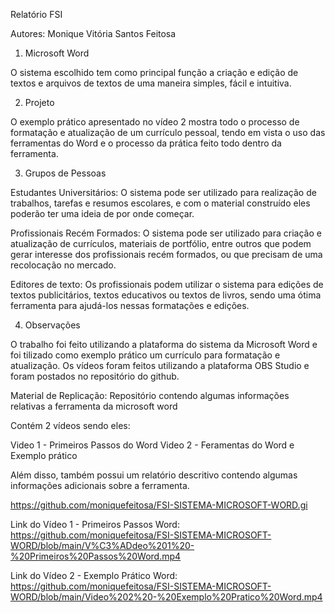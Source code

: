 Relatório FSI

Autores: Monique Vitória Santos Feitosa

1. Microsoft Word

O sistema escolhido tem como principal função a criação e edição de textos e arquivos de textos de uma maneira simples, fácil e intuitiva.

2. Projeto

O exemplo prático apresentado no vídeo 2 mostra todo o processo de formatação e atualização de um currículo pessoal, tendo em vista o uso das ferramentas do Word e o
processo da prática feito todo dentro da ferramenta.

3. Grupos de Pessoas

Estudantes Universitários: O sistema pode ser utilizado para realização de trabalhos, tarefas e resumos escolares, e com o material construído eles poderão ter uma ideia de por
onde começar.

Profissionais Recém Formados: O sistema pode ser utilizado para criação e atualização de currículos, materiais de portfólio, entre outros que podem gerar interesse dos
profissionais recém formados, ou que precisam de uma recolocação no mercado.

Editores de texto: Os profissionais podem utilizar o sistema para edições de textos publicitários, textos educativos ou textos de livros, sendo uma ótima ferramenta para
ajudá-los nessas formatações e edições.

4. Observações

O trabalho foi feito utilizando a plataforma do sistema da Microsoft Word e foi tilizado como exemplo prático um currículo para formatação e atualização.
Os vídeos foram feitos utilizando a plataforma OBS Studio e foram postados no repositório do github.

Material de Replicação:
Repositório contendo algumas informações relativas a ferramenta da microsoft word

Contém 2 vídeos sendo eles:

Video 1 - Primeiros Passos do Word
Video 2 - Feramentas do Word e Exemplo prático 

Além disso, também possui um relatório descritivo contendo algumas informações adicionais sobre a ferramenta. 

https://github.com/moniquefeitosa/FSI-SISTEMA-MICROSOFT-WORD.gi

Link do Vídeo 1 - Primeiros Passos Word:
https://github.com/moniquefeitosa/FSI-SISTEMA-MICROSOFT-WORD/blob/main/V%C3%ADdeo%201%20-%20Primeiros%20Passos%20Word.mp4

Link do Vídeo 2 - Exemplo Prático Word:
https://github.com/moniquefeitosa/FSI-SISTEMA-MICROSOFT-WORD/blob/main/Video%202%20-%20Exemplo%20Pratico%20Word.mp4

